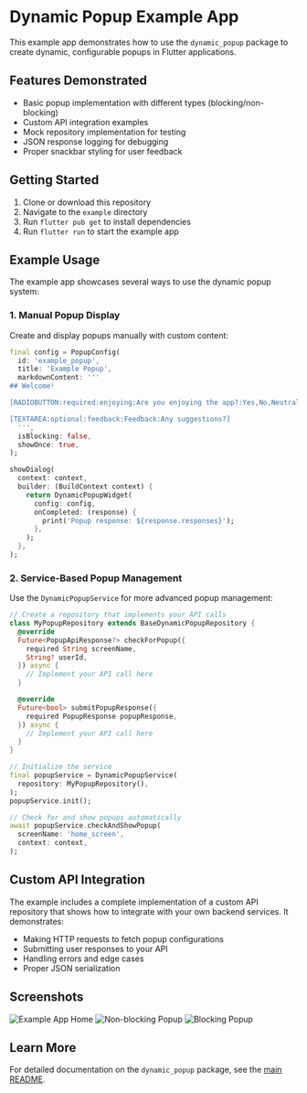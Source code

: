 # Dynamic Popup Example App

This example app demonstrates how to use the `dynamic_popup` package to create dynamic, configurable popups in Flutter applications.

## Features Demonstrated

- Basic popup implementation with different types (blocking/non-blocking)
- Custom API integration examples
- Mock repository implementation for testing
- JSON response logging for debugging
- Proper snackbar styling for user feedback

## Getting Started

1. Clone or download this repository
2. Navigate to the `example` directory
3. Run `flutter pub get` to install dependencies
4. Run `flutter run` to start the example app

## Example Usage

The example app showcases several ways to use the dynamic popup system:

### 1. Manual Popup Display
Create and display popups manually with custom content:

```dart
final config = PopupConfig(
  id: 'example_popup',
  title: 'Example Popup',
  markdownContent: '''
## Welcome!

[RADIOBUTTON:required:enjoying:Are you enjoying the app?:Yes,No,Neutral]

[TEXTAREA:optional:feedback:Feedback:Any suggestions?]
  ''',
  isBlocking: false,
  showOnce: true,
);

showDialog(
  context: context,
  builder: (BuildContext context) {
    return DynamicPopupWidget(
      config: config,
      onCompleted: (response) {
        print('Popup response: ${response.responses}');
      },
    );
  },
);
```

### 2. Service-Based Popup Management
Use the `DynamicPopupService` for more advanced popup management:

```dart
// Create a repository that implements your API calls
class MyPopupRepository extends BaseDynamicPopupRepository {
  @override
  Future<PopupApiResponse?> checkForPopup({
    required String screenName,
    String? userId,
  }) async {
    // Implement your API call here
  }

  @override
  Future<bool> submitPopupResponse({
    required PopupResponse popupResponse,
  }) async {
    // Implement your API call here
  }
}

// Initialize the service
final popupService = DynamicPopupService(
  repository: MyPopupRepository(),
);
popupService.init();

// Check for and show popups automatically
await popupService.checkAndShowPopup(
  screenName: 'home_screen',
  context: context,
);
```

## Custom API Integration

The example includes a complete implementation of a custom API repository that shows how to integrate with your own backend services. It demonstrates:

- Making HTTP requests to fetch popup configurations
- Submitting user responses to your API
- Handling errors and edge cases
- Proper JSON serialization

## Screenshots

![Example App Home](screenshots/home.png)
![Non-blocking Popup](screenshots/non_blocking.png)
![Blocking Popup](screenshots/blocking.png)

## Learn More

For detailed documentation on the `dynamic_popup` package, see the [main README](../README.md).